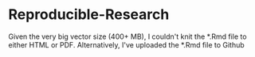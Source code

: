 # Reproducible-Research

Given the very big vector size (400+ MB), I couldn't knit the *.Rmd file to either HTML or PDF.
Alternatively, I've uploaded the *.Rmd file to Github
